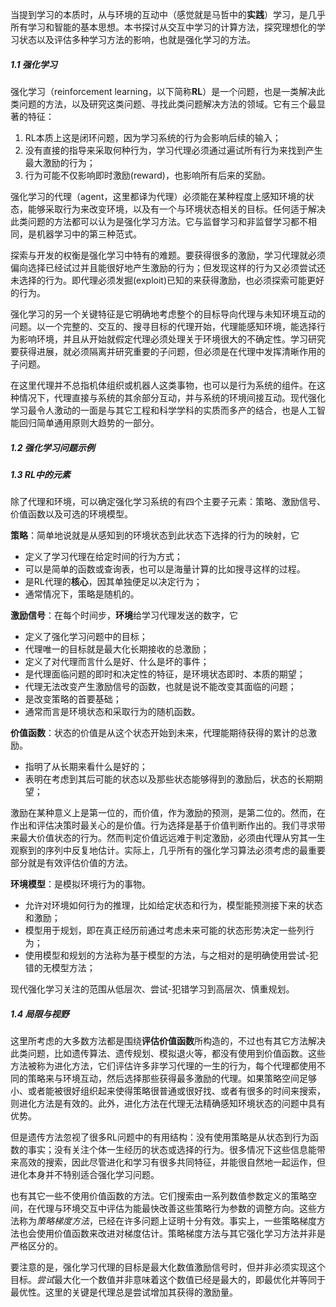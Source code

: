 当提到学习的本质时，从与环境的互动中（感觉就是马哲中的**实践**）学习，是几乎所有学习和智能的基本思想。本书探讨从交互中学习的计算方法，探究理想化的学习状态以及评估多种学习方法的影响，也就是强化学习的方法。

##### 1.1 强化学习

强化学习（reinforcement learning，以下简称**RL**）是一个问题，也是一类解决此类问题的方法，以及研究这类问题、寻找此类问题解决方法的领域。它有三个最显著的特征：

1. RL本质上这是闭环问题，因为学习系统的行为会影响后续的输入；
2. 没有直接的指导来采取何种行为，学习代理必须通过遍试所有行为来找到产生最大激励的行为；
3. 行为可能不仅影响即时激励(reward)，也影响所有后来的奖励。

强化学习的代理（agent，这里都译为代理）必须能在某种程度上感知环境的状态，能够采取行为来改变环境，以及有一个与环境状态相关的目标。任何适于解决此类问题的方法都可以认为是强化学习方法。它与监督学习和非监督学习都不相同，是机器学习中的第三种范式。

探索与开发的权衡是强化学习中特有的难题。要获得很多的激励，学习代理就必须偏向选择已经试过并且能很好地产生激励的行为；但发现这样的行为又必须尝试还未选择的行为。即代理必须发掘(exploit)已知的来获得激励，也必须探索可能更好的行为。

强化学习的另一个关键特征是它明确地考虑整个的目标导向代理与未知环境互动的问题。以一个完整的、交互的、搜寻目标的代理开始，代理能感知环境，能选择行为影响环境，并且从开始就假定代理必须处理关于环境很大的不确定性。学习研究要获得进展，就必须隔离并研究重要的子问题，但必须是在代理中发挥清晰作用的子问题。

在这里代理并不总指机体组织或机器人这类事物，也可以是行为系统的组件。在这种情况下，代理直接与系统的其余部分互动，并与系统的环境间接互动。现代强化学习最令人激动的一面是与其它工程和科学学科的实质而多产的结合，也是人工智能回归简单通用原则大趋势的一部分。

##### 1.2 强化学习问题示例

##### 1.3 RL中的元素

除了代理和环境，可以确定强化学习系统的有四个主要子元素：策略、激励信号、价值函数以及可选的环境模型。

**策略**：简单地说就是从感知到的环境状态到此状态下选择的行为的映射，它

- 定义了学习代理在给定时间的行为方式；
- 可以是简单的函数或查询表，也可以是海量计算的比如搜寻这样的过程。
- 是RL代理的**核心**，因其单独便足以决定行为；
- 通常情况下，策略是随机的。

**激励信号**：在每个时间步，**环境**给学习代理发送的数字，它

- 定义了强化学习问题中的目标；
- 代理唯一的目标就是最大化长期接收的总激励；
- 定义了对代理而言什么是好、什么是坏的事件；
- 是代理面临问题的即时和决定性的特征，是环境状态即时、本质的期望；
- 代理无法改变产生激励信号的函数，也就是说不能改变其面临的问题；
- 是改变策略的首要基础；
- 通常而言是环境状态和采取行为的随机函数。

**价值函数**：状态的价值是从这个状态开始到未来，代理能期待获得的累计的总激励。

- 指明了从长期来看什么是好的；
- 表明在考虑到其后可能的状态以及那些状态能够得到的激励后，状态的长期期望；

激励在某种意义上是第一位的，而价值，作为激励的预测，是第二位的。然而，在作出和评估决策时最关心的是价值。行为选择是基于价值判断作出的。我们寻求带来最大价值状态的行为。然而判定价值远远难于判定激励，必须由代理从穷其一生观察到的序列中反复地估计。实际上，几乎所有的强化学习算法必须考虑的最重要部分就是有效评估价值的方法。

**环境模型**：是模拟环境行为的事物。

- 允许对环境如何行为的推理，比如给定状态和行为，模型能预测接下来的状态和激励；
- 模型用于规划，即在真正经历前通过考虑未来可能的状态形势决定一些列行为；
- 使用模型和规划的方法称为基于模型的方法，与之相对的是明确使用尝试-犯错的无模型方法；

现代强化学习关注的范围从低层次、尝试-犯错学习到高层次、慎重规划。

##### 1.4 局限与视野

这里所考虑的大多数方法都是围绕**评估价值函数**所构造的，不过也有其它方法解决此类问题，比如遗传算法、遗传规划、模拟退火等，都没有使用到价值函数。这些方法被称为进化方法，它们评估许多非学习代理的一生的行为，每个代理都使用不同的策略来与环境互动，然后选择那些获得最多激励的代理。如果策略空间足够小、或者能被很好组织起来使得策略很普通或很好找、或者有很多的时间来搜索，则进化方法是有效的。此外，进化方法在代理无法精确感知环境状态的问题中具有优势。

但是遗传方法忽视了很多RL问题中的有用结构：没有使用策略是从状态到行为函数的事实；没有关注个体一生经历的状态或选择的行为。很多情况下这些信息能带来高效的搜索，因此尽管进化和学习有很多共同特征，并能很自然地一起运作，但进化本身并不特别适合强化学习问题。

也有其它一些不使用价值函数的方法。它们搜索由一系列数值参数定义的策略空间，在代理与环境交互中评估为能最快改善这些策略行为参数的调整方向。这些方法称为*策略梯度方法*，已经在许多问题上证明十分有效。事实上，一些策略梯度方法也会使用价值函数来改进对梯度估计。策略梯度方法与其它强化学习方法并非是严格区分的。

要注意的是，强化学习代理的目标是最大化数值激励信号时，但并非必须实现这个目标。*尝试*最大化一个数值并非意味着这个数值已经是最大的，即最优化并等同于最优性。这里的关键是代理总是尝试增加其获得的激励量。
